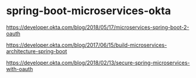 # spring-boot-microservices-okta 

https://developer.okta.com/blog/2018/05/17/microservices-spring-boot-2-oauth

https://developer.okta.com/blog/2017/06/15/build-microservices-architecture-spring-boot

https://developer.okta.com/blog/2018/02/13/secure-spring-microservices-with-oauth
